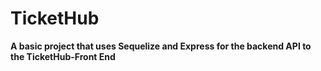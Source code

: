 # TicketHub

**A basic project that uses Sequelize and Express for the backend API to the TicketHub-Front End**
